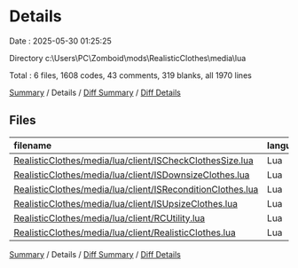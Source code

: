 # Details

Date : 2025-05-30 01:25:25

Directory c:\\Users\\PC\\Zomboid\\mods\\RealisticClothes\\media\\lua

Total : 6 files,  1608 codes, 43 comments, 319 blanks, all 1970 lines

[Summary](results.md) / Details / [Diff Summary](diff.md) / [Diff Details](diff-details.md)

## Files
| filename | language | code | comment | blank | total |
| :--- | :--- | ---: | ---: | ---: | ---: |
| [RealisticClothes/media/lua/client/ISCheckClothesSize.lua](/RealisticClothes/media/lua/client/ISCheckClothesSize.lua) | Lua | 60 | 0 | 15 | 75 |
| [RealisticClothes/media/lua/client/ISDownsizeClothes.lua](/RealisticClothes/media/lua/client/ISDownsizeClothes.lua) | Lua | 86 | 4 | 20 | 110 |
| [RealisticClothes/media/lua/client/ISReconditionClothes.lua](/RealisticClothes/media/lua/client/ISReconditionClothes.lua) | Lua | 67 | 1 | 16 | 84 |
| [RealisticClothes/media/lua/client/ISUpsizeClothes.lua](/RealisticClothes/media/lua/client/ISUpsizeClothes.lua) | Lua | 86 | 4 | 20 | 110 |
| [RealisticClothes/media/lua/client/RCUtility.lua](/RealisticClothes/media/lua/client/RCUtility.lua) | Lua | 769 | 17 | 154 | 940 |
| [RealisticClothes/media/lua/client/RealisticClothes.lua](/RealisticClothes/media/lua/client/RealisticClothes.lua) | Lua | 540 | 17 | 94 | 651 |

[Summary](results.md) / Details / [Diff Summary](diff.md) / [Diff Details](diff-details.md)